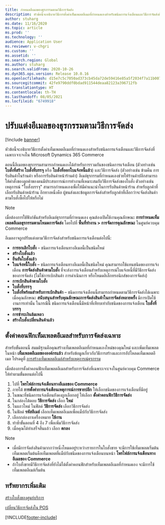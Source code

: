 ```yaml
---
title: กำหนดอีเมลของธุรกรรมตามวิธีการจัดส่ง
description: หัวข้อนี้จะอธิบายวิธีการตั้งค่าเท็มเพลตอีเมลที่กำหนดเองสำหรับชนิดการแจ้งเตือนและวิธีการจัดส่งที่เฉพาะเจาะจงใน Microsoft Dynamics 365 Commerce
author: stuharg
ms.date: 11/16/2020
ms.topic: article
ms.prod: ''
ms.technology: ''
audience: Application User
ms.reviewer: v-chgri
ms.custom: ''
ms.assetid: ''
ms.search.region: Global
ms.author: stuharg
ms.search.validFrom: 2020-10-26
ms.dyn365.ops.version: Release 10.0.16
ms.openlocfilehash: d15e7c5c7050ad373cb45da72de59416e85a5f2034f7a11b007d497b2e2b98bd
ms.sourcegitcommit: 42fe9790ddf0bdad911544deaa82123a396712fb
ms.translationtype: HT
ms.contentlocale: th-TH
ms.lasthandoff: 08/05/2021
ms.locfileid: "6749918"
---
```

# <a name="customize-transactional-emails-by-mode-of-delivery"></a>ปรับแต่งอีเมลของธุรกรรมตามวิธีการจัดส่ง

[!include [banner](includes/banner.md)]

หัวข้อนี้จะอธิบายวิธีการตั้งค่าเท็มเพลตอีเมลที่กำหนดเองสำหรับชนิดการแจ้งเตือนและวิธีการจัดส่งที่เฉพาะเจาะจงใน Microsoft Dynamics 365 Commerce

ตอนนี้อีเมลของธุรกรรมสามารถกำหนดเองได้สำหรับการรวมกันของชนิดการแจ้งเตือน (ตัวอย่างเช่น **ใบสั่งที่สร้าง** **ใบสั่งที่บรรจุ** หรือ  **ใบสั่งที่ออกใบแจ้งหนี้แล้ว**) และวิธีการจัดส่ง (ตัวอย่างเช่น ข้ามคืน การรับสินค้าในร้านค้า หรือการรับสินค้าหน้าร้านค้า) อีเมล์ธุรกรรมที่กำหนดเองช่วยให้ร้านค้าปลีกสามารถให้คำสั่งของลูกค้าของตนมีประสบการณ์การทำงานที่เหมาะสมกับวิธีการจัดส่งของใบสั่ง ตัวอย่างเช่น เหตุการณ์ "ใบสั่งบรรจุ" สามารถกำหนดเองเพื่อให้มีคำแนะนำในการรับสินค้าหน้าร้าน สำหรับลูกค้าที่เลือกรับสินค้าหน้าร้าน อีกทางหนึ่งคือ ผู้ขนส่งและข้อมูลการจัดส่งสำหรับลูกค้าที่เลือกว่าจะจัดส่งสินค้าตามใบสั่งซื้อไปให้หรือไม่

> [!NOTE]
> เมื่อต้องการใช้ฟังก์ชันสำหรับอีเมล์ธุรกรรมที่กำหนดเอง คุณต้องเปิดใช้งานคุณลักษณะ **การกำหนดเท็มเพลตอีเมลธุรกรรมตามโหมดการจัดส่ง** โดยไปที่ **พื้นที่ทำงาน \> การจัดการคุณลักษณะ** ในศูนย์ควบคุม Commerce

อีเมลอาจถูกปรับแต่งตามวิธีการจัดส่งสำหรับชนิดการแจ้งเตือนต่อไปนี้:

- **การยกเลิกใบสั่ง** – ชนิดการแจ้งเตือนทางอีเมลนี้เป็นชนิดใหม่
- **สร้างใบสั่งแล้ว**
- **ยืนยันใบสั่งแล้ว**
- **ใบแจ้งหนี้ใบสั่ง** – ชนิดการแจ้งเตือนทางอีเมลนี้เป็นชนิดใหม่ คุณสามารถใช้แทนชนิดของการแจ้งเตือน **การจัดส่งสินค้าตามใบสั่ง** ที่จะส่งการแจ้งเตือนสำหรับเหตุการณ์ใบแจ้งหนี้ที่มีวิธีการจัดส่งของการจัดส่ง (ไม่ใช่การเบิกสินค้า การดำเนินการ หรือโหมดอิเล็กทรอนิกส์ของการจัดส่ง)
- **การเบิกสินค้าตามใบสั่ง**
- **ใบสั่งที่บรรจุ**
- **ใบสั่งที่พร้อมสำหรับการเบิกสินค้า** – ชนิดการแจ้งเตือนนี้สามารถกำหนดตามวิธีการจัดส่งได้เฉพาะเมื่อคุณลักษณะ **สนับสนุนสำหรับคุณลักษณะการจัดส่งสินค้าในการจัดส่งหลายครั้ง** มีการเปิดใช้งานการเท่านั้น ในกรณีนี้ ชนิดการแจ้งเตือนนี้มีหน้าที่เทียบเท่ากับชนิดของการแจ้งเตือน **ใบสั่งที่บรรจุ**
- **การชำระเงินล้มเหลว**
- **สร้างใบสั่งเปลี่ยนสินค้าแล้ว**

## <a name="configure-email-templates-for-specific-modes-of-delivery"></a>ตั้งค่าคอนฟิกเท็มเพลตอีเมลสำหรับการจัดส่งเฉพาะ

สำหรับขั้นตอนนี้ สมมติฐานคือคุณสร้างเท็มเพลตอีเมลที่กำหนดเองใหม่ของคุณใหม่ และเพิ่มเท็มเพลตในหน้า **เท็มเพลตอีเมลขององค์กรแล้ว** สำหรับข้อมูลเกี่ยวกับวิธีการสร้างและการอัปโหลดเท็มเพลตอีเมล โปรดดูที่ [การสร้างเท็มเพลตอีเมล์สำหรับเหตุการณ์ธุรกรรม](email-templates-transactions.md)

เมื่อต้องการตั้งค่าคอนฟิกเท็มเพลตอีเมลสำหรับการจัดส่งที่เฉพาะเจาะจงในศูนย์ควบคุม Commerce ให้ทำตามขั้นตอนต่อไปนี้

1. ไปที่ **โพรไฟล์การแจ้งเตือนทางอีเมลของ Commerce**
1. ภายใต้ **การตั้งค่าการแจ้งเตือนเหตุการณ์การขายปลีก** ให้เลือกชนิดของการแจ้งเตือนที่มีอยู่
1. ในขณะที่ชนิดการแจ้งเตือนยังคงถูกเลือกอยู่ ให้เลือก **ตั้งค่าคอนฟิกวิธีการจัดส่ง**
1. ในกล่องโต้ตอบ **วิธีการจัดส่ง** เลือก **ใหม่**
1. ในแถวใหม่ ในฟิลด์ **วิธีการจัดส่ง** เลือกวิธีการจัดส่ง
1. ในฟิลด์ **รหัสอีเมล์** เลือกเท็มเพลตอีเมลเพื่อแม็ปกับวิธีการจัดส่ง
1. เลือกกล่องกาเครื่องหมาย **ใช้งาน**
1. ทำซ้ำขั้นตอนที่ 4 ถึง 7 เพื่อเพิ่มวิธีการจัดส่ง
1. เมื่อคุณได้ทำเสร็จสิ้นแล้ว เลือก **ตกลง**

> [!NOTE]
> - เมื่อมีการจัดส่งสินค้ามากกว่าหนึ่งโหมดอยู่ระหว่างรายการในใบสั่งขาย จะมีการใช้เท็มเพลตเริ่มต้น เท็มเพลตเริ่มต้นคือเท็มเพลตที่แม็ปกับชนิดของการแจ้งเตือนบนหน้า **โพรไฟล์การแจ้งเตือนทางอีเมลของ Commerce**
> - ถ้าใบสั่งขายมีวิธีการจัดส่งที่ยังไม่ได้ตั้งค่าคอนฟิกสำหรับเท็มเพลตอีเมลที่กำหนดเอง จะมีการใช้เท็มเพลตอีเมล์เริ่มต้น

## <a name="additional-resources"></a>ทรัพยากรเพิ่มเติม

[สร้างใบสั่งของศูนย์บริการ](tasks/create-call-center-orders.md)

[เปลี่ยนวิธีการจัดส่งใน POS](pos-change-delivery-mode.md)


[!INCLUDE[footer-include](../includes/footer-banner.md)]
